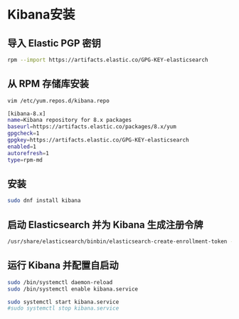 # Kibana安装

## 导入 Elastic PGP 密钥

```Bash
rpm --import https://artifacts.elastic.co/GPG-KEY-elasticsearch
```

## 从 RPM 存储库安装

```Bash
vim /etc/yum.repos.d/kibana.repo

[kibana-8.x]
name=Kibana repository for 8.x packages
baseurl=https://artifacts.elastic.co/packages/8.x/yum
gpgcheck=1
gpgkey=https://artifacts.elastic.co/GPG-KEY-elasticsearch
enabled=1
autorefresh=1
type=rpm-md
```

## 安装

```Bash
sudo dnf install kibana 
```

## 启动 Elasticsearch 并为 Kibana 生成注册令牌

```Bash
/usr/share/elasticsearch/binbin/elasticsearch-create-enrollment-token -s kibana
```

## 运行 Kibana 并配置自启动

```Bash
sudo /bin/systemctl daemon-reload
sudo /bin/systemctl enable kibana.service

sudo systemctl start kibana.service
#sudo systemctl stop kibana.service
```






